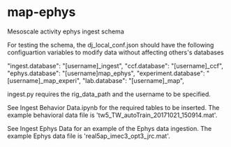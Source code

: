 # map-ephys
Mesoscale activity ephys ingest schema

For testing the schema, the dj_local_conf.json should have the following configuartion variables to modify data without affecting  others's databases

"ingest.database": "[username]_ingest",
"ccf.database": "[username]_ccf",
"ephys.database": "[username]map_ephys",
"experiment.database": "[username]_map_experi",
"lab.database": "[username]_map",

ingest.py requires the rig_data_path and the username to be specified.

See Ingest Behavior Data.ipynb for the required tables to be inserted. The example behavioral data file is 'tw5_TW_autoTrain_20171021_150914.mat'.

See Ingest Ephys Data for an example of the Ephys data ingestion. The example Ephys data file is 'real5ap_imec3_opt3_jrc.mat'.
